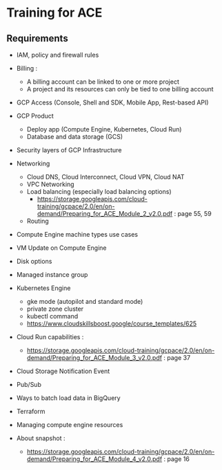 # Training for ACE

## Requirements

- IAM, policy and firewall rules

- Billing :
    - A billing account can be linked to one or more project
    - A project and its resources can only be tied to one billing account

- GCP Access (Console, Shell and SDK, Mobile App, Rest-based API)

- GCP Product
    - Deploy app (Compute Engine, Kubernetes, Cloud Run)
    - Database and data storage (GCS)

- Security layers of GCP Infrastructure

- Networking
    - Cloud DNS, Cloud Interconnect, Cloud VPN, Cloud NAT
    - VPC Networking
    - Load balancing (especially load balancing options)
        - https://storage.googleapis.com/cloud-training/gcpace/2.0/en/on-demand/Preparing_for_ACE_Module_2_v2.0.pdf : page 55, 59
    - Routing

- Compute Engine machine types use cases
- VM Update on Compute Engine
- Disk options
- Managed instance group
- Kubernetes Engine
    - gke mode (autopilot and standard mode)
    - private zone cluster
    - kubectl command
    - https://www.cloudskillsboost.google/course_templates/625

- Cloud Run capabilities :
    - https://storage.googleapis.com/cloud-training/gcpace/2.0/en/on-demand/Preparing_for_ACE_Module_3_v2.0.pdf : page 37

- Cloud Storage Notification Event

- Pub/Sub

- Ways to batch load data in BigQuery

- Terraform

- Managing compute engine resources

- About snapshot :
    - https://storage.googleapis.com/cloud-training/gcpace/2.0/en/on-demand/Preparing_for_ACE_Module_4_v2.0.pdf : page 16